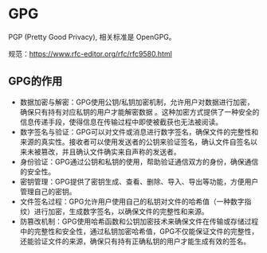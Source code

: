 # GPG

PGP (Pretty Good Privacy), 相关标准是 OpenGPG。

规范：https://www.rfc-editor.org/rfc/rfc9580.html

## GPG的作用
+ 数据加密与解密：GPG使用公钥/私钥加密机制，允许用户对数据进行加密，确保只有持有对应私钥的用户才能解密数据 。这种加密方式提供了一种安全的信息传递手段，使得信息在传输过程中即使被截获也无法被阅读。
+ 数字签名与验证：GPG可以对文件或消息进行数字签名，确保文件的完整性和来源的真实性。接收者可以使用发送者的公钥来验证签名，确认文件自签名以来未被篡改，并且确认文件确实来自声称的发送者。
+ 身份验证：GPG通过公钥和私钥的使用，帮助验证通信双方的身份，确保通信的安全性。
+ 密钥管理：GPG提供了密钥生成、查看、删除、导入、导出等功能，方便用户管理自己的密钥。
+ 文件签名过程：GPG允许用户使用自己的私钥对文件的哈希值（一种数字指纹）进行加密，生成数字签名，以确保文件的完整性和来源。
+ 防篡改机制：GPG使用哈希函数和公钥加密技术来确保文件在传输或存储过程中的完整性和安全性，通过私钥加密哈希值，GPG不仅能保证文件的完整性，还能验证文件的来源，确保只有持有正确私钥的用户才能生成有效的签名。



